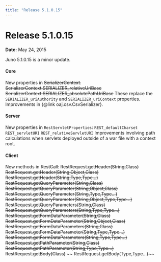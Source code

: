 ```yaml
---
title: "Release 5.1.0.15"
---
```


# Release 5.1.0.15

**Date:** May 24, 2015

Juno 5.1.0.15 is a minor update.
#### Core

New properties in ~~SerializerContext~~:
~~SerializerContext.SERIALIZER_relativeUriBase~~
~~SerializerContext.SERIALIZER_absolutePathUriBase~~
These replace the `SERIALIZER_uriAuthority` and `SERIALIZER_uriContext` properties.
Improvements in \{@link oaj.csv.CsvSerializer\}.
#### Server

New properties in `RestServletProperties`:
`REST_defaultCharset`
`REST_servletURI`
`REST_relativeServletURI`
Improvements involving path calculations when servlets deployed outside of a war file with a context root.
#### Client

New methods in ~~RestCall~~:
~~RestRequest.getHeader(String,Class)~~
~~RestRequest.getHeader(String,Object,Class)~~
~~RestRequest.getHeader(String,Type,Type...)~~
~~RestRequest.getQueryParameter(String,Class)~~
~~RestRequest.getQueryParameter(String,Object,Class)~~
~~RestRequest.getQueryParameter(String,Type,Type...)~~
~~RestRequest.getQueryParameter(String,Object,Type,Type...)~~
~~RestRequest.getQueryParameters(String,Class)~~
~~RestRequest.getQueryParameters(String,Type,Type...)~~
~~RestRequest.getFormDataParameter(String,Class)~~
~~RestRequest.getFormDataParameter(String,Object,Class)~~
~~RestRequest.getFormDataParameters(String,Class)~~
~~RestRequest.getFormDataParameter(String,Type,Type...)~~
~~RestRequest.getFormDataParameters(String,Type,Type...)~~
~~RestRequest.getPathParameter(String,Class)~~
~~RestRequest.getPathParameter(String,Type,Type...)~~
~~RestRequest.getBody(Class)~~
~~ RestRequest.getBody(Type,Type...)~~
